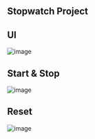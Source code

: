## Stopwatch Project

## UI
![image](https://github.com/JonathanAmirSalinas/StopWatch-Project/assets/126116839/2d8a2a8b-3d15-472b-8d22-64f09a244539)

## Start & Stop
![image](https://github.com/JonathanAmirSalinas/StopWatch-Project/assets/126116839/527672f1-a3dc-498a-8fd0-3b8d8bd0751e)

## Reset
![image](https://github.com/JonathanAmirSalinas/StopWatch-Project/assets/126116839/61ff3c32-dfd0-4f74-9e40-dfc5ef8d9b20)

